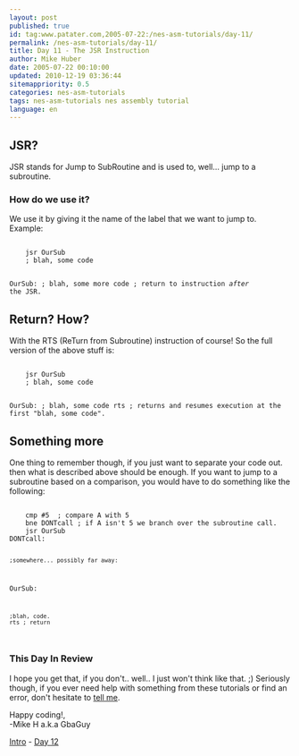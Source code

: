 ```yaml
---
layout: post
published: true
id: tag:www.patater.com,2005-07-22:/nes-asm-tutorials/day-11/
permalink: /nes-asm-tutorials/day-11/
title: Day 11 - The JSR Instruction
author: Mike Huber
date: 2005-07-22 00:10:00
updated: 2010-12-19 03:36:44
sitemappriority: 0.5
categories: nes-asm-tutorials
tags: nes-asm-tutorials nes assembly tutorial
language: en
---
```

<h2>JSR?</h2>
<p>JSR stands for Jump to SubRoutine and is used to, well... jump to a subroutine.</p>

<h3>How do we use it?</h3>

<p>We use it by giving it the name of the label that we want to jump to.
Example:</p>
<code class="block">
    jsr OurSub
    ; blah, some code

OurSub:
    ; blah, some more code
    ; return to instruction <em>after</em> the JSR.
</code>


<h2>Return? How?</h2>

<p>With the RTS (ReTurn from Subroutine) instruction of course! So the full
version of the above stuff is:</p>
<code class="block">
    jsr OurSub
    ; blah, some code

OurSub:
    ; blah, some code
    rts  ; returns and resumes execution at the first "blah, some code".
</code>

<h2>Something more</h2>
<p>One thing to remember though, if you just want to separate your code out.
then what is described above should be enough. If you want to jump to a subroutine based
on a comparison, you would have to do something like the following:</p>
<code class="block">
    cmp #5  ; compare A with 5
    bne DONTcall ; if A isn't 5 we branch over the subroutine call.
    jsr OurSub
DONTcall:


    ;somewhere... possibly far away:
OurSub:

    ;blah, code.
    rts ; return
</code>


<h3>This Day In Review</h3>

<p>I hope you get that, if you don't.. well.. I just won't think like that. ;)
Seriously though, if you ever need help with something from these tutorials or
find an error, don't hesitate to <a
href="mailto:vbnetprogramer@hotmail.com">tell me</a>.</p>

<p>
    Happy coding!,<br/>
        -Mike H a.k.a GbaGuy
</p>

<div class="series-navigation">
<a href="/nes-asm-tutorials">Intro</a> - <a href="/nes-asm-tutorials/day-12/">Day 12</a>
</div>
